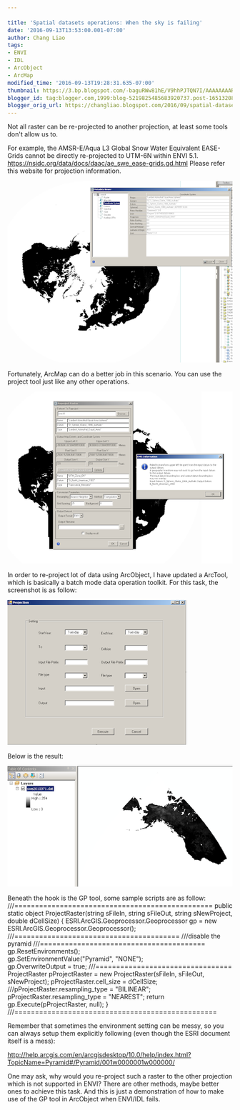 ```yaml
---
 
title: 'Spatial datasets operations: When the sky is failing'
date: '2016-09-13T13:53:00.001-07:00'
author: Chang Liao
tags:
- ENVI
- IDL
- ArcObject
- ArcMap
modified_time: '2016-09-13T19:28:31.635-07:00'
thumbnail: https://3.bp.blogspot.com/-baguRWw81hE/V9hhPJTQN7I/AAAAAAAARTQ/GkBL_-UCxCQzgx7WXoIfSeUL89bzzLDaACLcB/s72-c/01.png
blogger_id: tag:blogger.com,1999:blog-5219825485683920737.post-1651320841679241667
blogger_orig_url: https://changliao.blogspot.com/2016/09/spatial-datasets-operations-004.html
---
```


Not all raster can be re-projected to another projection, at least some tools don't allow us to.

For example, the AMSR-E/Aqua L3 Global Snow Water Equivalent EASE-Grids cannot be directly re-projected to UTM-6N within ENVI 5.1.
https://nsidc.org/data/docs/daac/ae_swe_ease-grids.gd.html
Please refer this website for projection information.

![Figure 1](https://github.com/changliao/science/blob/main/_figures/gis/spatial_extraction01.png?raw=true)

Fortunately, ArcMap can do a better job in this scenario.
You can use the project tool just like any other operations.



![Figure 2](https://github.com/changliao/science/blob/main/_figures/gis/spatial_extraction02.png?raw=true)

In order to re-project lot of data using ArcObject, I have updated a ArcTool, which is basically a batch mode data operation toolkit. For this task, the screenshot is as follow:



![Figure 3](https://github.com/changliao/science/blob/main/_figures/gis/spatial_extraction03.png?raw=true)


Below is the result:



![Figure 4](https://github.com/changliao/science/blob/main/_figures/gis/spatial_extraction04.png?raw=true)





Beneath the hook is the GP tool, some sample scripts are as follow:
///================================================
public static object ProjectRaster(string sFileIn, string sFileOut, string sNewProject, double dCellSize)
        {
            ESRI.ArcGIS.Geoprocessor.Geoprocessor gp = new ESRI.ArcGIS.Geoprocessor.Geoprocessor();
            ///========================================
            ///disable the pyramid 
            ///========================================
            gp.ResetEnvironments();      
            gp.SetEnvironmentValue("Pyramid", "NONE");          
            gp.OverwriteOutput = true;
            ///=================================
            ProjectRaster pProjectRaster = new ProjectRaster(sFileIn, sFileOut, sNewProject);
            pProjectRaster.cell_size = dCellSize;
            ///pProjectRaster.resampling_type = "BILINEAR";
            pProjectRaster.resampling_type = "NEAREST";
            return gp.Execute(pProjectRaster, null);
        }
///=================================================

Remember that sometimes the environment setting can be messy, so you can always setup them explicitly following (even though the ESRI document itself is a mess):

http://help.arcgis.com/en/arcgisdesktop/10.0/help/index.html?TopicName=Pyramid#/Pyramid/001w0000001w000000/


One may ask, why would you re-project such a raster to the other projection which is not supported in ENVI?
There are other methods, maybe better ones to achieve this task. And this is just a demonstration of how to make use of the GP tool in ArcObject when ENVI/IDL fails.